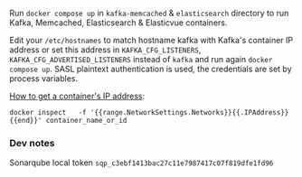 Run `docker compose up` in `kafka-memcached` & `elasticsearch` directory to run Kafka, Memcached, Elasticsearch & Elasticvue containers.

Edit your `/etc/hostnames` to match hostname kafka with Kafka's container IP address or set this address in `KAFKA_CFG_LISTENERS`, `KAFKA_CFG_ADVERTISED_LISTENERS` instead of `kafka` and run again `docker compose up`. SASL plaintext authentication is used, the credentials are set by process variables.

[How to get a container's IP address](https://stackoverflow.com/questions/17157721/how-to-get-a-docker-containers-ip-address-from-the-host):
```
docker inspect   -f '{{range.NetworkSettings.Networks}}{{.IPAddress}}{{end}}' container_name_or_id
```

### Dev notes
Sonarqube local token `sqp_c3ebf1413bac27c11e7987417c07f819dfe1fd96`

